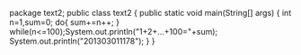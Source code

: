 package text2;
public class text2
{
	public static void main(String[] args) {
		int n=1,sum=0;
		do{
			sum+=n++;
		}
		while(n<=100);System.out.println("1+2+...+100="+sum);
		System.out.println("201303011178");
	}
}

